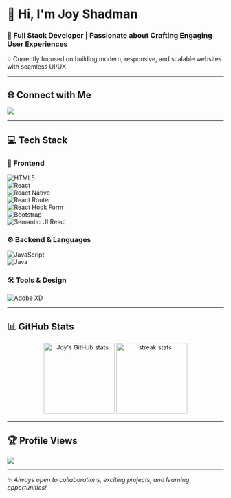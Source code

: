 # 👋 Hi, I'm Joy Shadman  

### 🚀 Full Stack Developer | Passionate about Crafting Engaging User Experiences  

💡 Currently focused on building modern, responsive, and scalable websites with seamless UI/UX.  

---

## 🌐 Connect with Me  
<p align="left">
  <a href="https://www.linkedin.com/in/joy-shadman-30067526a/" target="_blank">
    <img src="https://img.shields.io/badge/LinkedIn-%230077B5.svg?style=for-the-badge&logo=linkedin&logoColor=white"/>
  </a>
</p>

---

## 💻 Tech Stack  

### 🎨 Frontend  
![HTML5](https://img.shields.io/badge/html5-%23E34F26.svg?style=for-the-badge&logo=html5&logoColor=white)  
![React](https://img.shields.io/badge/react-%2320232a.svg?style=for-the-badge&logo=react&logoColor=%2361DAFB)  
![React Native](https://img.shields.io/badge/react_native-%2320232a.svg?style=for-the-badge&logo=react&logoColor=%2361DAFB)  
![React Router](https://img.shields.io/badge/React_Router-CA4245?style=for-the-badge&logo=react-router&logoColor=white)  
![React Hook Form](https://img.shields.io/badge/React%20Hook%20Form-%23EC5990.svg?style=for-the-badge&logo=reacthookform&logoColor=white)  
![Bootstrap](https://img.shields.io/badge/bootstrap-%238511FA.svg?style=for-the-badge&logo=bootstrap&logoColor=white)  
![Semantic UI React](https://img.shields.io/badge/Semantic%20UI%20React-%2335BDB2.svg?style=for-the-badge&logo=SemanticUIReact&logoColor=white)  

### ⚙️ Backend & Languages  
![JavaScript](https://img.shields.io/badge/javascript-%23323330.svg?style=for-the-badge&logo=javascript&logoColor=%23F7DF1E)  
![Java](https://img.shields.io/badge/java-%23ED8B00.svg?style=for-the-badge&logo=openjdk&logoColor=white)  

### 🛠️ Tools & Design  
![Adobe XD](https://img.shields.io/badge/Adobe%20XD-470137?style=for-the-badge&logo=Adobe%20XD&logoColor=#FF61F6)  

---

## 📊 GitHub Stats  
<p align="center">
  <img src="https://github-readme-stats.vercel.app/api?username=joyshadman&show_icons=true&theme=tokyonight" alt="Joy's GitHub stats" height="165"/>
  <img src="https://github-readme-streak-stats.herokuapp.com/?user=joyshadman&theme=tokyonight" alt="streak stats" height="165"/>
</p>

---

## 🏆 Profile Views  
[![](https://visitcount.itsvg.in/api?id=joyshadman&icon=0&color=0)](https://visitcount.itsvg.in)  

---
✨ *Always open to collaborations, exciting projects, and learning opportunities!*  
